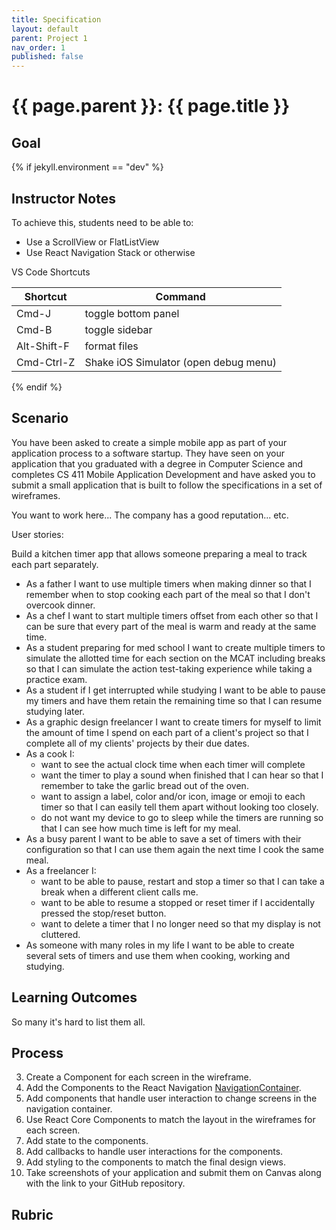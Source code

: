 ```yaml
---
title: Specification
layout: default
parent: Project 1
nav_order: 1
published: false
---
```


# {{ page.parent }}: {{ page.title }}

## Goal

{% if jekyll.environment == "dev" %}

## Instructor Notes

To achieve this, students need to be able to:

- Use a ScrollView or FlatListView
- Use React Navigation Stack or otherwise

VS Code Shortcuts

| Shortcut      | Command                                               |
| ------------- | ----------------------------------------------------- |
| Cmd-J         | toggle bottom panel                                   |
| Cmd-B         | toggle sidebar                                        |
| Alt-Shift-F   | format files                                          |
| Cmd-Ctrl-Z    | Shake iOS Simulator (open debug menu)                 |


{% endif %}

## Scenario

You have been asked to create a simple mobile app as part of your application
process to a software startup. They have seen on your application that you
graduated with a degree in Computer Science and completes CS 411 Mobile
Application Development and have asked you to submit a small application that is
built to follow the specifications in a set of wireframes.

You want to work here... The company has a good reputation... etc.

User stories:

Build a kitchen timer app that allows someone preparing a meal to track each
part separately.

- As a father I want to use multiple timers when making dinner so that I
  remember when to stop cooking each part of the meal so that I don't overcook
  dinner.
- As a chef I want to start multiple timers offset from each other so that I can
  be sure that every part of the meal is warm and ready at the same time.
- As a student preparing for med school I want to create multiple timers to
  simulate the allotted time for each section on the MCAT including breaks so
  that I can simulate the action test-taking experience while taking a practice
  exam.
- As a student if I get interrupted while studying I want to be able to pause my
  timers and have them retain the remaining time so that I can resume studying
  later.
- As a graphic design freelancer I want to create timers for myself to limit the
  amount of time I spend on each part of a client's project so that I complete
  all of my clients' projects by their due dates.
- As a cook I:
    - want to see the actual clock time when each timer will complete
    - want the timer to play a sound when finished that I can hear so that I
      remember to take the garlic bread out of the oven.
    - want to assign a label, color and/or icon, image or emoji to each timer so
      that I can easily tell them apart without looking too closely.
    - do not want my device to go to sleep while the timers are running so that
      I can see how much time is left for my meal.
- As a busy parent I want to be able to save a set of timers with their
  configuration so that I can use them again the next time I cook the same meal.
- As a freelancer I:
    - want to be able to pause, restart and stop a timer so that I can take a
      break when a different client calls me.
    - want to be able to resume a stopped or reset timer if I accidentally
      pressed the stop/reset button.
    - want to delete a timer that I no longer need so that my display is not
      cluttered.
- As someone with many roles in my life I want to be able to create several sets
  of timers and use them when cooking, working and studying.

## Learning Outcomes

So many it's hard to list them all.

## Process

3. Create a Component for each screen in the wireframe.
4. Add the Components to the React Navigation
   [NavigationContainer](https://reactnavigation.org/docs/navigation-container).
5. Add components that handle user interaction to change screens in the
   navigation container.
5. Use React Core Components to match the layout in the wireframes for each
   screen.
6. Add state to the components.
7. Add callbacks to handle user interactions for the components.
8. Add styling to the components to match the final design views.
9. Take screenshots of your application and submit them on Canvas along with the
   link to your GitHub repository.


## Rubric



